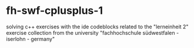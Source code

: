 # fh-swf-cplusplus-1
solving c++ exercises with the ide codeblocks related to the "lerneinheit 2" exercise collection from the university "fachhochschule südwestfalen - iserlohn - germany"
